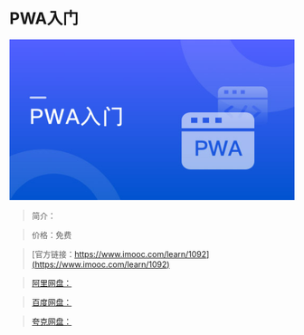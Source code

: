 # PWA入门

![img](../../assets/5fe44308000162c905400304.jpg)

> 简介：

> 价格：免费

> [官方链接：https://www.imooc.com/learn/1092](https://www.imooc.com/learn/1092)

> [阿里网盘：]()

> [百度网盘：]()

> [夸克网盘：]()
